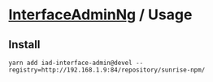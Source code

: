 # [InterfaceAdminNg](../README.md) / Usage

## Install

```
yarn add iad-interface-admin@devel --registry=http://192.168.1.9:84/repository/sunrise-npm/
```

